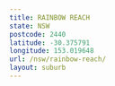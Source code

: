 ```yaml
---
title: RAINBOW REACH
state: NSW
postcode: 2440
latitude: -30.375791
longitude: 153.019648
url: /nsw/rainbow-reach/
layout: suburb
---
```

